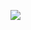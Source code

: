 
![](https://github-readme-streak-stats.herokuapp.com/?user=pasaismihan&theme=dracula&hide_border=false)<br/>


